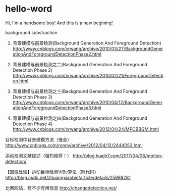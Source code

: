 # hello-word

Hi, I'm a handsome boy! And this is a new begining!

background substraction
1. 背景建模与前景检测(Background Generation And Foreground Detection)
http://www.cnblogs.com/xrwang/archive/2010/03/27/BackgroundGenerationAndForegroundDetectionPhase2.html

2. 背景建模与前景检测之二(Background Generation And Foreground Detection Phase 2)
http://www.cnblogs.com/xrwang/archive/2010/02/21/ForegroundDetection.html

3. 背景建模与前景检测之三(Background Generation And Foreground Detection Phase 3)
http://www.cnblogs.com/xrwang/archive/2010/04/12/BackgroundGenerationAndForegroundDetectionPhase3.html

4. 背景建模与前景检测之四(Background Generation And Foreground Detection Phase 4)
http://www.cnblogs.com/xrwang/archive/2012/04/24/MPCBBGM.html

目标检测中背景建模方法（很全）
http://www.cnblogs.com/ronny/archive/2012/04/12/2444053.html

运动检测文献综述（强烈推荐！）
http://blog.huajh7.com/2017/04/06/motion-detection/

【图像处理】运动目标检测ViBe算法（附代码）
http://blog.csdn.net/zhuangxiaobin/article/details/25988281

比赛网站，有不少有用信息
http://changedetection.net/
